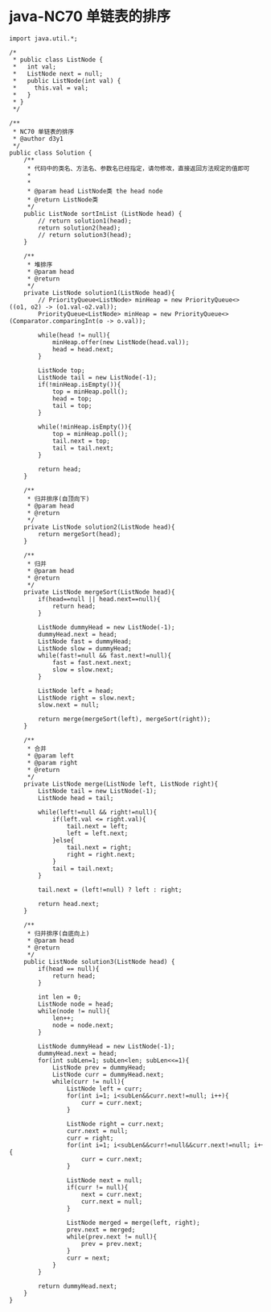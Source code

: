 # java-NC70 单链表的排序


    import java.util.*;
    
    /*
     * public class ListNode {
     *   int val;
     *   ListNode next = null;
     *   public ListNode(int val) {
     *     this.val = val;
     *   }
     * }
     */
    
    /**
     * NC70 单链表的排序
     * @author d3y1
     */
    public class Solution {
        /**
         * 代码中的类名、方法名、参数名已经指定，请勿修改，直接返回方法规定的值即可
         *
         *
         * @param head ListNode类 the head node
         * @return ListNode类
         */
        public ListNode sortInList (ListNode head) {
            // return solution1(head);
            return solution2(head);
            // return solution3(head);
        }
    
        /**
         * 堆排序
         * @param head
         * @return
         */
        private ListNode solution1(ListNode head){
            // PriorityQueue<ListNode> minHeap = new PriorityQueue<>((o1, o2) -> (o1.val-o2.val));
            PriorityQueue<ListNode> minHeap = new PriorityQueue<>(Comparator.comparingInt(o -> o.val));
    
            while(head != null){
                minHeap.offer(new ListNode(head.val));
                head = head.next;
            }
    
            ListNode top;
            ListNode tail = new ListNode(-1);
            if(!minHeap.isEmpty()){
                top = minHeap.poll();
                head = top;
                tail = top;
            }
    
            while(!minHeap.isEmpty()){
                top = minHeap.poll();
                tail.next = top;
                tail = tail.next;
            }
    
            return head;
        }
    
        /**
         * 归并排序(自顶向下)
         * @param head
         * @return
         */
        private ListNode solution2(ListNode head){
            return mergeSort(head);
        }
    
        /**
         * 归并
         * @param head
         * @return
         */
        private ListNode mergeSort(ListNode head){
            if(head==null || head.next==null){
                return head;
            }
    
            ListNode dummyHead = new ListNode(-1);
            dummyHead.next = head;
            ListNode fast = dummyHead;
            ListNode slow = dummyHead;
            while(fast!=null && fast.next!=null){
                fast = fast.next.next;
                slow = slow.next;
            }
    
            ListNode left = head;
            ListNode right = slow.next;
            slow.next = null;
    
            return merge(mergeSort(left), mergeSort(right));
        }
    
        /**
         * 合并
         * @param left
         * @param right
         * @return
         */
        private ListNode merge(ListNode left, ListNode right){
            ListNode tail = new ListNode(-1);
            ListNode head = tail;
    
            while(left!=null && right!=null){
                if(left.val <= right.val){
                    tail.next = left;
                    left = left.next;
                }else{
                    tail.next = right;
                    right = right.next;
                }
                tail = tail.next;
            }
    
            tail.next = (left!=null) ? left : right;
    
            return head.next;
        }
    
        /**
         * 归并排序(自底向上)
         * @param head
         * @return
         */
        public ListNode solution3(ListNode head) {
            if(head == null){
                return head;
            }
            
            int len = 0;
            ListNode node = head;
            while(node != null){
                len++;
                node = node.next;
            }
            
            ListNode dummyHead = new ListNode(-1);
            dummyHead.next = head;
            for(int subLen=1; subLen<len; subLen<<=1){
                ListNode prev = dummyHead;
                ListNode curr = dummyHead.next;
                while(curr != null){
                    ListNode left = curr;
                    for(int i=1; i<subLen&&curr.next!=null; i++){
                        curr = curr.next;
                    }
                    
                    ListNode right = curr.next;
                    curr.next = null;
                    curr = right;
                    for(int i=1; i<subLen&&curr!=null&&curr.next!=null; i++){
                        curr = curr.next;
                    }
                    
                    ListNode next = null;
                    if(curr != null){
                        next = curr.next;
                        curr.next = null;
                    }
                    
                    ListNode merged = merge(left, right);
                    prev.next = merged;
                    while(prev.next != null){
                        prev = prev.next;
                    }
                    curr = next;
                }
            }
            
            return dummyHead.next;
        }
    }

  

